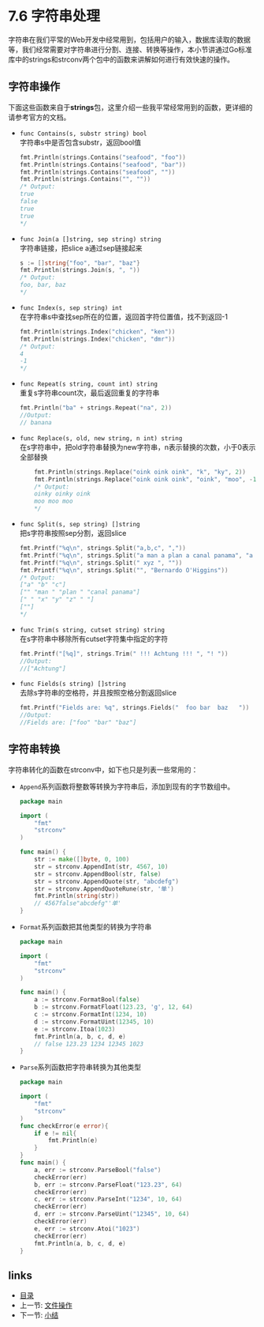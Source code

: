 # 7.6 字符串处理
字符串在我们平常的Web开发中经常用到，包括用户的输入，数据库读取的数据等，我们经常需要对字符串进行分割、连接、转换等操作，本小节讲通过Go标准库中的strings和strconv两个包中的函数来讲解如何进行有效快速的操作。
## 字符串操作
下面这些函数来自于**strings**包，这里介绍一些我平常经常用到的函数，更详细的请参考官方的文档。   
- `func Contains(s, substr string) bool`   
	字符串s中是否包含substr，返回bool值   
	```go
	fmt.Println(strings.Contains("seafood", "foo"))
	fmt.Println(strings.Contains("seafood", "bar"))
	fmt.Println(strings.Contains("seafood", ""))
	fmt.Println(strings.Contains("", ""))
	/* Output:
	true
	false
	true
	true
	*/
	```
	
- `func Join(a []string, sep string) string`   
	字符串链接，把slice a通过sep链接起来   
	```go
	s := []string{"foo", "bar", "baz"}
	fmt.Println(strings.Join(s, ", "))
	/* Output:
	foo, bar, baz		
	*/
	```
	
- `func Index(s, sep string) int`   
	在字符串s中查找sep所在的位置，返回首字符位置值，找不到返回-1   
	```go
	fmt.Println(strings.Index("chicken", "ken"))
	fmt.Println(strings.Index("chicken", "dmr"))
	/* Output:
	4
	-1
	*/
	```

- `func Repeat(s string, count int) string`   
	重复s字符串count次，最后返回重复的字符串   
	```go
	fmt.Println("ba" + strings.Repeat("na", 2))
	//Output:
	// banana
	```

- `func Replace(s, old, new string, n int) string`   
	在s字符串中，把old字符串替换为new字符串，n表示替换的次数，小于0表示全部替换    
	```go
		fmt.Println(strings.Replace("oink oink oink", "k", "ky", 2))
		fmt.Println(strings.Replace("oink oink oink", "oink", "moo", -1))
		/* Output:
		oinky oinky oink
		moo moo moo
		*/
	```

- `func Split(s, sep string) []string`   
	把s字符串按照sep分割，返回slice   
	```go
	fmt.Printf("%q\n", strings.Split("a,b,c", ","))
	fmt.Printf("%q\n", strings.Split("a man a plan a canal panama", "a "))
	fmt.Printf("%q\n", strings.Split(" xyz ", ""))
	fmt.Printf("%q\n", strings.Split("", "Bernardo O'Higgins"))
	/* Output:
	["a" "b" "c"]
	["" "man " "plan " "canal panama"]
	[" " "x" "y" "z" " "]
	[""]
	*/
	```

- `func Trim(s string, cutset string) string`   
	在s字符串中移除所有cutset字符集中指定的字符   
	```go
	fmt.Printf("[%q]", strings.Trim(" !!! Achtung !!! ", "! "))
	//Output:
	//["Achtung"]
	```

- `func Fields(s string) []string`   
	去除s字符串的空格符，并且按照空格分割返回slice   
	```go
	fmt.Printf("Fields are: %q", strings.Fields("  foo bar  baz   "))
	//Output:
	//Fields are: ["foo" "bar" "baz"]
	```

## 字符串转换
字符串转化的函数在strconv中，如下也只是列表一些常用的：   
- `Append`系列函数将整数等转换为字符串后，添加到现有的字节数组中。
	```go
	package main

	import (
		"fmt"
		"strconv"
	)

	func main() {
		str := make([]byte, 0, 100)
		str = strconv.AppendInt(str, 4567, 10)
		str = strconv.AppendBool(str, false)
		str = strconv.AppendQuote(str, "abcdefg")
		str = strconv.AppendQuoteRune(str, '单')
		fmt.Println(string(str))
		// 4567false"abcdefg"'单'
	}
	```

- `Format`系列函数把其他类型的转换为字符串
	```go
	package main

	import (
		"fmt"
		"strconv"
	)

	func main() {
		a := strconv.FormatBool(false)
		b := strconv.FormatFloat(123.23, 'g', 12, 64)
		c := strconv.FormatInt(1234, 10)
		d := strconv.FormatUint(12345, 10)
		e := strconv.Itoa(1023)
		fmt.Println(a, b, c, d, e)
		// false 123.23 1234 12345 1023
	}
	```

- `Parse`系列函数把字符串转换为其他类型
	```go
	package main

	import (
		"fmt"
		"strconv"
	)
	func checkError(e error){
		if e != nil{
			fmt.Println(e)
		}
	}
	func main() {
		a, err := strconv.ParseBool("false")
		checkError(err)
		b, err := strconv.ParseFloat("123.23", 64)
		checkError(err)
		c, err := strconv.ParseInt("1234", 10, 64)
		checkError(err)
		d, err := strconv.ParseUint("12345", 10, 64)
		checkError(err)
		e, err := strconv.Atoi("1023")
		checkError(err)
		fmt.Println(a, b, c, d, e)
	}
	```

## links
   * [目录](<preface.md>)
   * 上一节: [文件操作](<07.5.md>)
   * 下一节: [小结](<07.7.md>)
